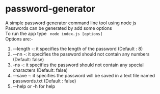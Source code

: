 # password-generator
A simple password generator command line tool using node js
<br>
Passwords can be generated by add some options
<br>
To run the app type <code> node index.js [options] </code>
<br>
Options are:-
<ol>
  <li> --length -: it specifies the length of the password (Default : 8)</li>
  <li> --nn -: it specifies the password should not contain any numbers (Default: false) </li>
  <li> -ns -: it specifies the password should not contain any special characters (Default: false) </li>
  <li> --save -: it specifies the password will be saved in a text file named passwords.txt (Default : false) </li>
  <li> --help or -h for help </li>
  </ol>
